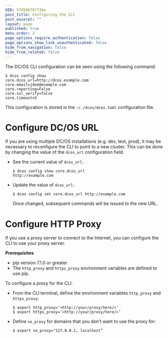 ```yaml
---
UID: 570586787f3be
post_title: Configuring the CLI
post_excerpt: ""
layout: page
published: true
menu_order: 2
page_options_require_authentication: false
page_options_show_link_unauthenticated: false
hide_from_navigation: false
hide_from_related: false
---
```

The DC/OS CLI configuration can be seen using the following command:

    $ dcos config show
    core.dcos_url=http://dcos.example.com
    core.email=jdoe@example.com
    core.reporting=False
    core.ssl_verify=false
    core.timeout=5
    

This configuration is stored in the `~/./dcos/dcos.toml` configuration file.

# Configure DC/OS URL

If you are using multiple DC/OS installations (e.g. dev, test, prod), it may be necessary to reconfigure the CLI to point to a new cluster. This can be done by changing the value of the `dcos_url` configuration field.

*   See the current value of `dcos_url`:
    
        $ dcos config show core.dcos_url
        http://example.com
        

*   Update the value of `dcos_url`:
    
        $ dcos config set core.dcos_url http://example.com
        
    
    Once changed, subsequent commands will be issued to the new URL.

# Configure HTTP Proxy

If you use a proxy server to connect to the Internet, you can configure the CLI to use your proxy server.

**Prerequisites**

*   pip version 7.1.0 or greater
*   The `http_proxy` and `https_proxy` environment variables are defined to use pip.

To configure a proxy for the CLI:

*   From the CLI terminal, define the environment variables `http_proxy` and `https_proxy`:
    
        $ export http_proxy=’<http://your/proxy/here/>’
        $ export https_proxy=’<http://your/proxy/here/>’
        

*   Define `no_proxy` for domains that you don’t want to use the proxy for:
    
        $ export no_proxy="127.0.0.1, localhost”